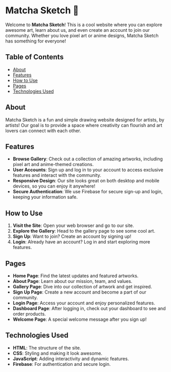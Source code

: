 # Matcha Sketch 🎨

Welcome to **Matcha Sketch**! This is a cool website where you can explore awesome art, learn about us, and even create an account to join our community. Whether you love pixel art or anime designs, Matcha Sketch has something for everyone!

## Table of Contents

- [About](#about)
- [Features](#features)
- [How to Use](#how-to-use)
- [Pages](#pages)
- [Technologies Used](#technologies-used)
## About

Matcha Sketch is a fun and simple drawing website designed for artists, by artists! Our goal is to provide a space where creativity can flourish and art lovers can connect with each other.

## Features

- **Browse Gallery**: Check out a collection of amazing artworks, including pixel art and anime-themed creations.
- **User Accounts**: Sign up and log in to your account to access exclusive features and interact with the community.
- **Responsive Design**: Our site looks great on both desktop and mobile devices, so you can enjoy it anywhere!
- **Secure Authentication**: We use Firebase for secure sign-up and login, keeping your information safe.

## How to Use

1. **Visit the Site**: Open your web browser and go to our site.
2. **Explore the Gallery**: Head to the gallery page to see some cool art.
3. **Sign Up**: Want to join? Create an account by signing up!
4. **Login**: Already have an account? Log in and start exploring more features.

## Pages

- **Home Page**: Find the latest updates and featured artworks.
- **About Page**: Learn about our mission, team, and values.
- **Gallery Page**: Dive into our collection of artwork and get inspired.
- **Sign Up Page**: Create a new account and become a part of our community.
- **Login Page**: Access your account and enjoy personalized features.
- **Dashboard Page**: After logging in, check out your dashboard to see and order products.
- **Welcome Page**: A special welcome message after you sign up!

## Technologies Used

- **HTML**: The structure of the site.
- **CSS**: Styling and making it look awesome.
- **JavaScript**: Adding interactivity and dynamic features.
- **Firebase**: For authentication and secure login.

